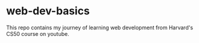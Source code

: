 # web-dev-basics
This repo contains my journey of learning web development from Harvard's CS50 course on youtube. 
